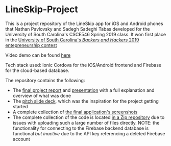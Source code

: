 # LineSkip-Project

This is a project repository of the LineSkip app for iOS and Android phones that Nathan Pavlovsky and
Sadegh Sadeghi Tabas developed for the University of South Carolina's CSCE546 Spring 2019 class.
It won first place in the [University of South Carolina's _Backers and Hackers_ 2019 entepreneurship contest](https://www.cse.sc.edu/news/news/2019-backers-and-hackers-winners)

Video demo can be found [here](https://youtu.be/9enQzGKMnsM)

Tech stack used: Ionic Cordova for the iOS/Android frontend and Firebase for the cloud-based database.

The repository contains the following:
- The [final project report](https://github.com/secnate/LineSkip-Project/blob/main/LineSkip%20Project%20Report.pdf) and [presentation](https://github.com/secnate/LineSkip-Project/blob/main/LINEUP_PITCH.pptx) with a full explanation and overview of what was done
- The [pitch slide deck](https://github.com/secnate/LineSkip-Project/blob/main/LINEUP_PITCH.pptx), which was the inspiration for the project getting started
- A complete collection of [the final application's screenshots](https://github.com/secnate/LineSkip-Project/tree/main/Screenshots)
- The complete collection of the code is located [in a Zip repository](https://github.com/secnate/LineSkip-Project/tree/main/Screenshots) due to issues with uploading such a large number of files directly. NOTE: the functionality for connecting to the Firebase backend database is functional *but inactive* due to the API key referencing a deleted Firebase account
